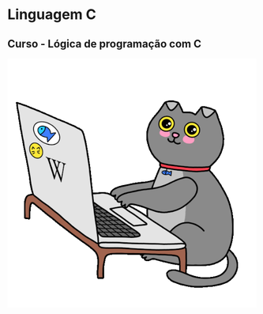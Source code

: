 # Linguagem C  
## Curso - Lógica de programação com C

![gatinho](https://github.com/camily-cs/linguagemC/blob/main/gatinho.gif)
